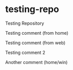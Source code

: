 # testing-repo
Testing Repository

Testing comment (from home)

Testing comment (from web)

Testing comment 2

Another comment (home/win)
